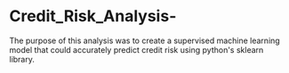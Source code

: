 # Credit_Risk_Analysis-
The purpose of this analysis was to create a supervised machine learning model that could accurately predict credit risk using python's sklearn library.
